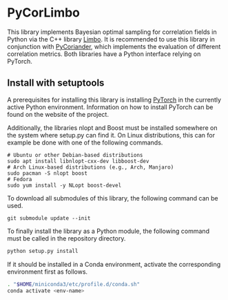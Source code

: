 # PyCorLimbo

This library implements Bayesian optimal sampling for correlation fields in Python via the C++ library
[Limbo](https://github.com/resibots/limbo). It is recommended to use this library in conjunction with
[PyCoriander](https://github.com/chrismile/PyCoriander), which implements the evaluation of different correlation
metrics. Both libraries have a Python interface relying on PyTorch.


## Install with setuptools

A prerequisites for installing this library is installing [PyTorch](https://pytorch.org/) in the currently active Python
environment. Information on how to install PyTorch can be found on the website of the project.

Additionally, the libraries nlopt and Boost must be installed somewhere on the system where setup.py can find it.
On Linux distributions, this can for example be done with one of the following commands.

```shell
# Ubuntu or other Debian-based distributions
sudo apt install libnlopt-cxx-dev libboost-dev
# Arch Linux-based distributions (e.g., Arch, Manjaro)
sudo pacman -S nlopt boost
# Fedora
sudo yum install -y NLopt boost-devel
```

To download all submodules of this library, the following command can be used.

```shell
git submodule update --init
```

To finally install the library as a Python module, the following command must be called in the repository directory.

```sh
python setup.py install
```

If it should be installed in a Conda environment, activate the corresponding environment first as follows.

```sh
. "$HOME/miniconda3/etc/profile.d/conda.sh"
conda activate <env-name>
```
